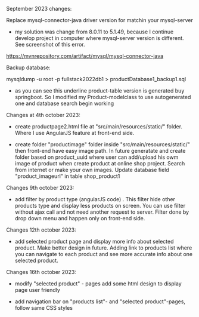 
September 2023 changes:

Replace mysql-connector-java driver version for matchin your mysql-server

- my solution was change from 8.0.11 to 5.1.49, because I continue develop project in computer where mysql-server version is different. See screenshot of this error.

https://mvnrepository.com/artifact/mysql/mysql-connector-java





Backup database:

mysqldump -u root -p fullstack2022db1 > productDatabase1_backup1.sql




- as you can see this underline product-table version is generated buy springboot. So I modified my Product-modelclass to use autogenerated one and database search begin working

Changes at 4th october 2023:

- create productpage2.html file at "src/main/resources/static/" folder. Where I use AngularJS feature at front-end side.

- create folder "productimage" folder inside "src/main/resources/static/" then front-end have easy image path. In future generatate and create folder based on product_uuid where user can add/upload his owm image of product when create product at online shop project. Search from internet or make your own images. Update database field "product_imageurl"  in table shop_product1

Changes 9th october 2023:

- add filter by product type (angularJS code) . This filter hide other products type and display less products on screen. You can use filter without ajax call and not need another request to server. Filter done by drop down menu and happen only on front-end side.

Changes 12th october 2023:

- add selected product page and display more info about selected product. Make better design in future. Adding link to products list where you can navigate to each product and see more accurate info about one selected product.

Changes 16th october 2023:

- modify "selected product" - pages add some html design to display page user friendly

- add navigation bar on "products list"- and "selected product"-pages, follow same CSS styles












